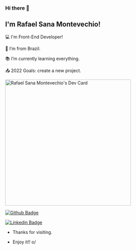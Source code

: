 ### Hi there 👋

## I'm Rafael Sana Montevechio!

:computer: I'm Front-End Developer!

:house_with_garden: I’m from Brazil.

:books: I’m currently learning everything.

:outbox_tray: 2022 Goals: create a new project.

<a href="https://app.daily.dev/RSM"><img src="https://api.daily.dev/devcards/c79a9176c3c04ebf871f8127dcccaf4e.png?r=arl" width="400" alt="Rafael Sana Montevechio's Dev Card"/></a>

[![Github Badge](https://img.shields.io/badge/-Github-000?style=flat-square&logo=Github&logoColor=white&link=https://github.com/RafaelSanaMontevechio)](https://github.com/RafaelSanaMontevechio)

[![Linkedin Badge](https://img.shields.io/badge/-LinkedIn-blue?style=flat-square&logo=Linkedin&logoColor=white&link=https://www.linkedin.com/in/rafaelsanamontevechio/)](https://www.linkedin.com/in/rafaelsanamontevechio/)

- Thanks for visiting.

- Enjoy it!! o/
